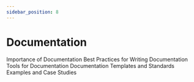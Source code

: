 ```yaml
---
sidebar_position: 8
---
```


# Documentation

Importance of Documentation
Best Practices for Writing Documentation
Tools for Documentation
Documentation Templates and Standards
Examples and Case Studies
